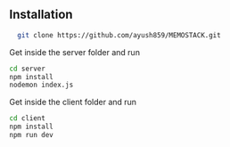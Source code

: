 
## Installation


```bash
  git clone https://github.com/ayush859/MEMOSTACK.git
```

Get inside the server folder and run
```bash
cd server
npm install
nodemon index.js
```

Get inside the client folder and run
```bash
cd client
npm install
npm run dev
```
